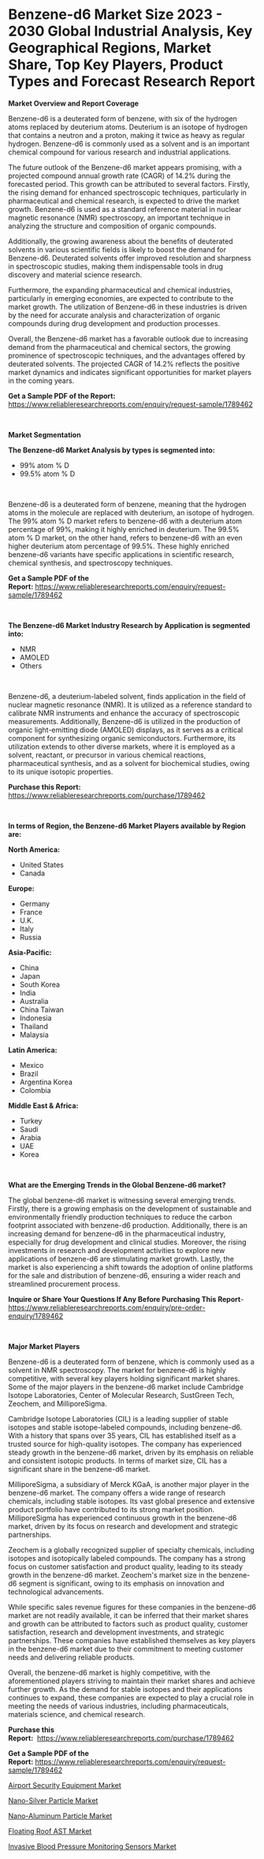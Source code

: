 <p><h1>Benzene-d6 Market Size 2023 - 2030 Global Industrial Analysis, Key Geographical Regions, Market Share, Top Key Players, Product Types and Forecast Research Report</h1></p><p><strong>Market Overview and Report Coverage</strong></p>
<p><p>Benzene-d6 is a deuterated form of benzene, with six of the hydrogen atoms replaced by deuterium atoms. Deuterium is an isotope of hydrogen that contains a neutron and a proton, making it twice as heavy as regular hydrogen. Benzene-d6 is commonly used as a solvent and is an important chemical compound for various research and industrial applications.</p><p>The future outlook of the Benzene-d6 market appears promising, with a projected compound annual growth rate (CAGR) of 14.2% during the forecasted period. This growth can be attributed to several factors. Firstly, the rising demand for enhanced spectroscopic techniques, particularly in pharmaceutical and chemical research, is expected to drive the market growth. Benzene-d6 is used as a standard reference material in nuclear magnetic resonance (NMR) spectroscopy, an important technique in analyzing the structure and composition of organic compounds.</p><p>Additionally, the growing awareness about the benefits of deuterated solvents in various scientific fields is likely to boost the demand for Benzene-d6. Deuterated solvents offer improved resolution and sharpness in spectroscopic studies, making them indispensable tools in drug discovery and material science research.</p><p>Furthermore, the expanding pharmaceutical and chemical industries, particularly in emerging economies, are expected to contribute to the market growth. The utilization of Benzene-d6 in these industries is driven by the need for accurate analysis and characterization of organic compounds during drug development and production processes.</p><p>Overall, the Benzene-d6 market has a favorable outlook due to increasing demand from the pharmaceutical and chemical sectors, the growing prominence of spectroscopic techniques, and the advantages offered by deuterated solvents. The projected CAGR of 14.2% reflects the positive market dynamics and indicates significant opportunities for market players in the coming years.</p></p>
<p><strong>Get a Sample PDF of the Report:</strong> <a href="https://www.reliableresearchreports.com/enquiry/request-sample/1789462">https://www.reliableresearchreports.com/enquiry/request-sample/1789462</a></p>
<p>&nbsp;</p>
<p><strong>Market Segmentation</strong></p>
<p><strong>The Benzene-d6 Market Analysis by types is segmented into:</strong></p>
<p><ul><li>99% atom % D</li><li>99.5% atom % D</li></ul></p>
<p>&nbsp;</p>
<p><p>Benzene-d6 is a deuterated form of benzene, meaning that the hydrogen atoms in the molecule are replaced with deuterium, an isotope of hydrogen. The 99% atom % D market refers to benzene-d6 with a deuterium atom percentage of 99%, making it highly enriched in deuterium. The 99.5% atom % D market, on the other hand, refers to benzene-d6 with an even higher deuterium atom percentage of 99.5%. These highly enriched benzene-d6 variants have specific applications in scientific research, chemical synthesis, and spectroscopy techniques.</p></p>
<p><strong>Get a Sample PDF of the Report:</strong>&nbsp;<a href="https://www.reliableresearchreports.com/enquiry/request-sample/1789462">https://www.reliableresearchreports.com/enquiry/request-sample/1789462</a></p>
<p>&nbsp;</p>
<p><strong>The Benzene-d6 Market Industry Research by Application is segmented into:</strong></p>
<p><ul><li>NMR</li><li>AMOLED</li><li>Others</li></ul></p>
<p>&nbsp;</p>
<p><p>Benzene-d6, a deuterium-labeled solvent, finds application in the field of nuclear magnetic resonance (NMR). It is utilized as a reference standard to calibrate NMR instruments and enhance the accuracy of spectroscopic measurements. Additionally, Benzene-d6 is utilized in the production of organic light-emitting diode (AMOLED) displays, as it serves as a critical component for synthesizing organic semiconductors. Furthermore, its utilization extends to other diverse markets, where it is employed as a solvent, reactant, or precursor in various chemical reactions, pharmaceutical synthesis, and as a solvent for biochemical studies, owing to its unique isotopic properties.</p></p>
<p><strong>Purchase this Report:</strong>&nbsp; <a href="https://www.reliableresearchreports.com/purchase/1789462">https://www.reliableresearchreports.com/purchase/1789462</a></p>
<p>&nbsp;</p>
<p><strong>In terms of Region, the Benzene-d6 Market Players available by Region are:</strong></p>
<p>
    <p> <strong> North America: </strong>
        <ul>
            <li>United States</li>
            <li>Canada</li>
        </ul>
        </p> 
    <p> <strong> Europe: </strong>
        <ul>
            <li>Germany</li>
            <li>France</li>
            <li>U.K.</li>
            <li>Italy</li>
            <li>Russia</li>
        </ul>
        </p> 
    <p> <strong> Asia-Pacific: </strong>
        <ul>
            <li>China</li>
            <li>Japan</li>
            <li>South Korea</li>
            <li>India</li>
            <li>Australia</li>
            <li>China Taiwan</li>
            <li>Indonesia</li>
            <li>Thailand</li>
            <li>Malaysia</li>
        </ul>
        </p> 
    <p> <strong> Latin America: </strong>
        <ul>
            <li>Mexico</li>
            <li>Brazil</li>
            <li>Argentina Korea</li>
            <li>Colombia</li>
        </ul>
        </p> 
    <p> <strong> Middle East & Africa: </strong>
        <ul>
            <li>Turkey</li>
            <li>Saudi</li>
            <li>Arabia</li>
            <li>UAE</li>
            <li>Korea</li>
        </ul>
    </p>
    </p>
<p>&nbsp;</p>
<p><strong>What are the Emerging Trends in the Global Benzene-d6 market?</strong></p>
<p><p>The global benzene-d6 market is witnessing several emerging trends. Firstly, there is a growing emphasis on the development of sustainable and environmentally friendly production techniques to reduce the carbon footprint associated with benzene-d6 production. Additionally, there is an increasing demand for benzene-d6 in the pharmaceutical industry, especially for drug development and clinical studies. Moreover, the rising investments in research and development activities to explore new applications of benzene-d6 are stimulating market growth. Lastly, the market is also experiencing a shift towards the adoption of online platforms for the sale and distribution of benzene-d6, ensuring a wider reach and streamlined procurement process.</p></p>
<p><strong>Inquire or Share Your Questions If Any Before Purchasing This Report</strong>- <a href="https://www.reliableresearchreports.com/enquiry/pre-order-enquiry/1789462">https://www.reliableresearchreports.com/enquiry/pre-order-enquiry/1789462</a></p>
<p>&nbsp;</p>
<p><strong>Major Market Players</strong></p>
<p><p>Benzene-d6 is a deuterated form of benzene, which is commonly used as a solvent in NMR spectroscopy. The market for benzene-d6 is highly competitive, with several key players holding significant market shares. Some of the major players in the benzene-d6 market include Cambridge Isotope Laboratories, Center of Molecular Research, SustGreen Tech, Zeochem, and MilliporeSigma.</p><p>Cambridge Isotope Laboratories (CIL) is a leading supplier of stable isotopes and stable isotope-labeled compounds, including benzene-d6. With a history that spans over 35 years, CIL has established itself as a trusted source for high-quality isotopes. The company has experienced steady growth in the benzene-d6 market, driven by its emphasis on reliable and consistent isotopic products. In terms of market size, CIL has a significant share in the benzene-d6 market.</p><p>MilliporeSigma, a subsidiary of Merck KGaA, is another major player in the benzene-d6 market. The company offers a wide range of research chemicals, including stable isotopes. Its vast global presence and extensive product portfolio have contributed to its strong market position. MilliporeSigma has experienced continuous growth in the benzene-d6 market, driven by its focus on research and development and strategic partnerships.</p><p>Zeochem is a globally recognized supplier of specialty chemicals, including isotopes and isotopically labeled compounds. The company has a strong focus on customer satisfaction and product quality, leading to its steady growth in the benzene-d6 market. Zeochem's market size in the benzene-d6 segment is significant, owing to its emphasis on innovation and technological advancements.</p><p>While specific sales revenue figures for these companies in the benzene-d6 market are not readily available, it can be inferred that their market shares and growth can be attributed to factors such as product quality, customer satisfaction, research and development investments, and strategic partnerships. These companies have established themselves as key players in the benzene-d6 market due to their commitment to meeting customer needs and delivering reliable products.</p><p>Overall, the benzene-d6 market is highly competitive, with the aforementioned players striving to maintain their market shares and achieve further growth. As the demand for stable isotopes and their applications continues to expand, these companies are expected to play a crucial role in meeting the needs of various industries, including pharmaceuticals, materials science, and chemical research.</p></p>
<p><strong>Purchase this Report:</strong>&nbsp;&nbsp;<a href="https://www.reliableresearchreports.com/purchase/1789462">https://www.reliableresearchreports.com/purchase/1789462</a></p>
<p></p>
<p><strong>Get a Sample PDF of the Report:</strong>&nbsp;<a href="https://www.reliableresearchreports.com/enquiry/request-sample/1789462">https://www.reliableresearchreports.com/enquiry/request-sample/1789462</a></p>
<p><p><a href="https://medium.com/@zitakuvalis/airport-security-equipment-market-the-key-to-successful-business-strategy-forecast-till-2030-f66363895123">Airport Security Equipment Market</a></p><p><a href="https://github.com/WillieWoodard/Market-Research-Report-List-1/blob/main/nano-silver-particle-market.md">Nano-Silver Particle Market</a></p><p><a href="https://github.com/BryceTownsendr/Market-Research-Report-List-1/blob/main/nano-aluminum-particle-market.md">Nano-Aluminum Particle Market</a></p><p><a href="https://medium.com/@jackytorphy/floating-roof-ast-market-competitive-analysis-market-trends-and-forecast-to-2030-4bf2412be7eb">Floating Roof AST Market</a></p><p><a href="https://www.linkedin.com/pulse/invasive-blood-pressure-monitoring-sensors-market-share/">Invasive Blood Pressure Monitoring Sensors Market</a></p></p>
